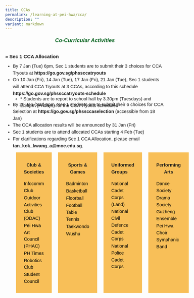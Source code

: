 ```yaml
---
title: CCAs
permalink: /learning-at-pei-hwa/cca/
description: ""
variant: markdown
---
```

<h6 style="color:#0B6623;font-family:sans-serif;font-weight:bold;text-align:center;"><strong style="font-family:sans-serif;font-size:17px;color:#0B6623;">Co-Curricular Activities </strong></h6>

<p style="margin-top:15px;font-size:15.5px;"><strong style="font-family:sans-serif;">» Sec 1 CCA Allocation</strong></p>

<ul style="margin-top:-5px;">
<li style="font-size:14.5px; line-height:1.5;font-family:sans-serif;">By 7 Jan (Tue) 6pm, Sec 1 students are to submit their 3 choices for CCA Tryouts at <a href="https://go.gov.sg/phssccatryouts" style="font-size:14.5px; line-height:1.5;font-family:sans-serif;font-weight:bold;text-decoration: none;">https://go.gov.sg/phssccatryouts</a></li>
<li style="font-size:14.5px; line-height:1.5;font-family:sans-serif;">On 10 Jan (Fri), 14 Jan (Tue), 17 Jan (Fri), 21 Jan (Tue), Sec 1 students will attend CCA Tryouts at 3 CCAs, according to this schedule <a href="https://go.gov.sg/phssccatryouts-schedule" style="font-size:14.5px; line-height:1.5;font-family:sans-serif;font-weight:bold;text-decoration: none;">https://go.gov.sg/phssccatryouts-schedule</a></li>
	<ul style="margin-top:-5px;margin-bottom:-25px">
<li style="font-size:14.5px; line-height:1.5;font-family:sans-serif;">*   Students are to report to school hall by 3.30pm (Tuesdays) and 2.30pm (Fridays) for the CCA Tryouts scheduled</li>
	</ul>
	<li style="font-size:14.5px; line-height:1.5;font-family:sans-serif;">By 25 Jan (Sat) 6pm, Sec 1 students are to submit their 6 choices for CCA Selection at <a href="https://go.gov.sg/phssccaselection" style="font-size:14.5px; line-height:1.5;font-family:sans-serif;font-weight:bold;text-decoration: none;">https://go.gov.sg/phssccaselection</a>&nbsp;(accessible from 18 Jan)</li>
	<li style="font-size:14.5px; line-height:1.5;font-family:sans-serif;">The CCA allocation results will be announced by 31 Jan (Fri)</li>
	<li style="font-size:14.5px; line-height:1.5;font-family:sans-serif;">Sec 1 students are to attend allocated CCAs starting 4 Feb (Tue)</li>
	<li style="font-size:14.5px; line-height:1.5;font-family:sans-serif;">For clarifications regarding Sec 1 CCA Allocation, please email <a href="mailto:tan_kok_kwang_a@moe.edu.sg" style="font-size:14.5px; line-height:1.5;font-family:sans-serif;font-weight:bold;text-decoration: none;">tan_kok_kwang_a@moe.edu.sg</a>.</li>
	
<div style="display: flex; margin:0;padding:0;" class="container"> 
	<div style="flex: 1; background-color: #F8BF58;; margin: 10px; padding: 25px; text-align: center; width: 225px; height: auto;padding-bottom:-10px;" class="box"> 
		<p style="font-size:14.5px; line-height:1.5 ;margin-top:5px; font-family:sans-serif;text-align:center;"><strong style="font-size:14.5px; line-height:1.5 ;margin-top:5px; font-family:sans-serif;text-align:center;">Club &amp; Societies</strong></p> 
		<ul style="list-style-type: none;margin:0;text-align:left;padding:0;">
				<li style="font-size:14.5px; line-height:1.5;"><a href="https://www.peihwasec.moe.edu.sg/learning-at-pei-hwa/cca/clubs-societies/infocomm-club/" style="font-size:14.5px;color:black;line-height:1.5;font-family:sans-serif;text-align:center;text-align:left;text-decoration: none;">Infocomm Club</a></li>
			<li style="font-size:14.5px; line-height:1.5;"><a href="https://www.peihwasec.moe.edu.sg/learning-at-pei-hwa/cca/sports-games/outdoor-activities-club-odac/" style="font-size:14.5px;color:black;line-height:1.5;font-family:sans-serif;text-align:center;text-align:left;text-decoration: none;">Outdoor Activities Club (ODAC)</a></li>
				<li style="font-size:14.5px; line-height:1.5;"><a href="https://www.peihwasec.moe.edu.sg/learning-at-pei-hwa/cca/clubs-societies/pei-hwa-art-council-phac/" style="font-size:14.5px;color:black;line-height:1.5;font-family:sans-serif;text-align:center;text-align:left;text-decoration: none;">Pei Hwa Art Council (PHAC)</a></li>
			<li style="font-size:14.5px; line-height:1.5;"><a href="https://www.peihwasec.moe.edu.sg/learning-at-pei-hwa/cca/clubs-societies/ph-times/" style="font-size:14.5px;color:black;line-height:1.5;font-family:sans-serif;text-align:center;text-align:left;text-decoration: none;">PH Times</a></li>
			<li style="font-size:14.5px; line-height:1.5;"><a href="https://www.peihwasec.moe.edu.sg/learning-at-pei-hwa/cca/clubs-societies/robotics/" style="font-size:14.5px;color:black;line-height:1.5;font-family:sans-serif;text-align:center;text-align:left;text-decoration: none;">Robotics Club</a></li>
			<li style="font-size:14.5px; line-height:1.5;"><a href="https://www.peihwasec.moe.edu.sg/earning-at-pei-hwa/cca/clubs-societies/student-council/" style="font-size:14.5px;color:black;line-height:1.5;font-family:sans-serif;text-align:center;text-align:left;text-decoration: none;">Student Council</a></li>
		</ul>
	</div> 
	<div style="flex: 1; background-color: #F8BF58;; margin: 10px; padding: 25px; text-align: center; width: 225px; height: auto;padding-bottom:-10px;" class="box"> 
		<p style="font-size:14.5px; line-height:1.5 ;margin-top:5px; font-family:sans-serif;text-align:center;"><strong style="font-size:14.5px; line-height:1.5 ;margin-top:5px; font-family:sans-serif;text-align:center;">Sports &amp; Games</strong></p>
				<ul style="list-style-type: none;margin:0;text-align:left;padding:0;">
				<li style="font-size:14.5px; line-height:1.5;"><a href="https://www.peihwasec.moe.edu.sg/learning-at-pei-hwa/cca/sports-games/badminton/" style="font-size:14.5px;color:black;line-height:1.5;font-family:sans-serif;text-align:center;text-align:left;text-decoration: none;">Badminton</a></li>
					<li style="font-size:14.5px; line-height:1.5;"><a href="https://www.peihwasec.moe.edu.sg/learning-at-pei-hwa/cca/sports-games/basketball/" style="font-size:14.5px;color:black;line-height:1.5;font-family:sans-serif;text-align:center;text-align:left;text-decoration: none;">Basketball</a></li>
			<li style="font-size:14.5px; line-height:1.5;"><a href="https://www.peihwasec.moe.edu.sg/learning-at-pei-hwa/cca/sports-games/floorball/" style="font-size:14.5px;color:black;line-height:1.5;font-family:sans-serif;text-align:center;text-align:left;text-decoration: none;">Floorball</a></li>
			<li style="font-size:14.5px; line-height:1.5;"><a href="https://www.peihwasec.moe.edu.sg/learning-at-pei-hwa/cca/sports-games/football/" style="font-size:14.5px;color:black;line-height:1.5;font-family:sans-serif;text-align:center;text-align:left;text-decoration: none;">Football</a></li>
							<li style="font-size:14.5px; line-height:1.5;"><a href="https://www.peihwasec.moe.edu.sg/learning-at-pei-hwa/cca/sports-games/table-tennis/" style="font-size:14.5px;color:black;line-height:1.5;font-family:sans-serif;text-align:center;text-align:left;text-decoration: none;">Table Tennis</a></li>
			<li style="font-size:14.5px; line-height:1.5;"><a href="https://www.peihwasec.moe.edu.sg/learning-at-pei-hwa/cca/sports-games/taekwondo/" style="font-size:14.5px;color:black;line-height:1.5;font-family:sans-serif;text-align:center;text-align:left;text-decoration: none;">Taekwondo</a></li>
			<li style="font-size:14.5px; line-height:1.5;"><a href="https://www.peihwasec.moe.edu.sg/learning-at-pei-hwa/cca/sports-games/wushu/" style="font-size:14.5px;color:black;line-height:1.5;font-family:sans-serif;text-align:center;text-align:left;text-decoration: none;">Wushu</a></li>
		</ul>
	</div> 
	<div style="flex: 1; background-color: #F8BF58;; margin: 10px; padding: 25px; text-align: center; width: 225px; height: auto;padding-bottom:-10px;" class="box"> 
		<p style="font-size:14.5px; line-height:1.5 ;margin-top:5px; font-family:sans-serif;text-align:left;">
			<strong style="font-size:14.5px; line-height:1.5 ;margin-top:5px; font-family:sans-serif;text-align:left;">Uniformed Groups</strong>
			</p>
		<ul style="list-style-type: none;margin:0;text-align:left;padding:0;">
				<li style="font-size:14.5px; line-height:1.5;"><a href="https://www.peihwasec.moe.edu.sg/learning-at-pei-hwa/cca/uniformed-groups/ncc-land/" style="font-size:14.5px;color:black;line-height:1.5;font-family:sans-serif;text-align:center;text-align:left;text-decoration: none;">National Cadet Corps (Land)</a></li>
				<li style="font-size:14.5px; line-height:1.5;"><a href="https://www.peihwasec.moe.edu.sg/learning-at-pei-hwa/cca/uniformed-groups/ncdcc/" style="font-size:14.5px;color:black;line-height:1.5;font-family:sans-serif;text-align:center;text-align:left;text-decoration: none;">National Civil Defence Cadet Corps</a></li>
				<li style="font-size:14.5px; line-height:1.5;"><a href="https://www.peihwasec.moe.edu.sg/learning-at-pei-hwa/cca/uniformed-groups/npcc/" style="font-size:14.5px;color:black;line-height:1.5;font-family:sans-serif;text-align:center;text-align:left;text-decoration: none;">National Police Cadet Corps</a></li>
		</ul>
	</div> 
	<div style="flex: 1; background-color: #F8BF58;; margin: 10px; padding: 25px; text-align: center; width: 225px; height: auto;padding-bottom:-10px;" class="box">  
		<p style="font-size:14.5px; line-height:1.5 ;margin-top:5px; font-family:sans-serif;text-align:center;">
			<strong style="font-size:14.5px; line-height:1.5 ;margin-top:5px; font-family:sans-serif;text-align:center;">Performing Arts</strong>
			</p>	
		<ul style="list-style-type: none;margin:0;text-align:left;padding:0;">
				<li style="font-size:14.5px; line-height:1.5;"><a href="https://www.peihwasec.moe.edu.sg/learning-at-pei-hwa/cca/performing-arts/dance-society/" style="font-size:14.5px;color:black;line-height:1.5;font-family:sans-serif;text-align:center;text-align:left;text-decoration: none;">Dance Society</a></li>
				<li style="font-size:14.5px; line-height:1.5;"><a href="https://www.peihwasec.moe.edu.sg/learning-at-pei-hwa/cca/clubs-societies/drama-society/" style="font-size:14.5px;color:black;line-height:1.5;font-family:sans-serif;text-align:center;text-align:left;text-decoration: none;">Drama Society</a></li>
			<li style="font-size:14.5px; line-height:1.5;"><a href="https://www.peihwasec.moe.edu.sg/learning-at-pei-hwa/cca/performing-arts/guzheng-ensemble/" style="font-size:14.5px;color:black;line-height:1.5;font-family:sans-serif;text-align:center;text-align:left;text-decoration: none;">Guzheng Ensemble</a></li>
			<li style="font-size:14.5px; line-height:1.5;"><a href="https://www.peihwasec.moe.edu.sg/learning-at-pei-hwa/cca/performing-arts/pei-hwa-choir/" style="font-size:14.5px;color:black;line-height:1.5;font-family:sans-serif;text-align:center;text-align:left;text-decoration: none;">Pei Hwa Choir</a></li>
			<li style="font-size:14.5px; line-height:1.5;"><a href="https://www.peihwasec.moe.edu.sg/learning-at-pei-hwa/cca/performing-arts/symphonic-band/" style="font-size:14.5px;color:black;line-height:1.5;font-family:sans-serif;text-align:center;text-align:left;text-decoration: none;">Symphonic Band</a></li>
		</ul>
	</div> 
</div></ul>